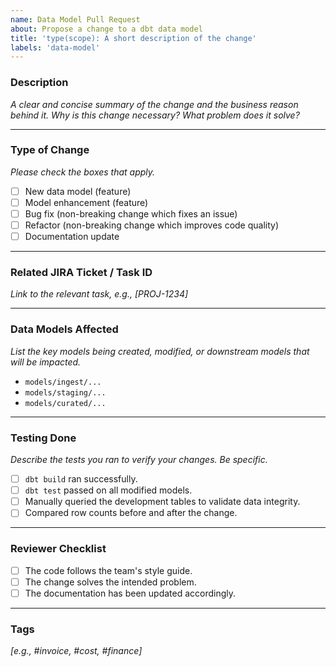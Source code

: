 ```yaml
---
name: Data Model Pull Request
about: Propose a change to a dbt data model
title: 'type(scope): A short description of the change'
labels: 'data-model'
---
```


### Description

*A clear and concise summary of the change and the business reason behind it. Why is this change necessary? What problem does it solve?*

---

### Type of Change
*Please check the boxes that apply.*
- [ ] New data model (feature)
- [ ] Model enhancement (feature)
- [ ] Bug fix (non-breaking change which fixes an issue)
- [ ] Refactor (non-breaking change which improves code quality)
- [ ] Documentation update

---

### Related JIRA Ticket / Task ID

*Link to the relevant task, e.g., [PROJ-1234]*

---

### Data Models Affected
*List the key models being created, modified, or downstream models that will be impacted.*
- `models/ingest/...`
- `models/staging/...`
- `models/curated/...`

---

### Testing Done
*Describe the tests you ran to verify your changes. Be specific.*
- [ ] `dbt build` ran successfully.
- [ ] `dbt test` passed on all modified models.
- [ ] Manually queried the development tables to validate data integrity.
- [ ] Compared row counts before and after the change.

---

### Reviewer Checklist
- [ ] The code follows the team's style guide.
- [ ] The change solves the intended problem.
- [ ] The documentation has been updated accordingly.

---

### Tags
*[e.g., #invoice, #cost, #finance]*
